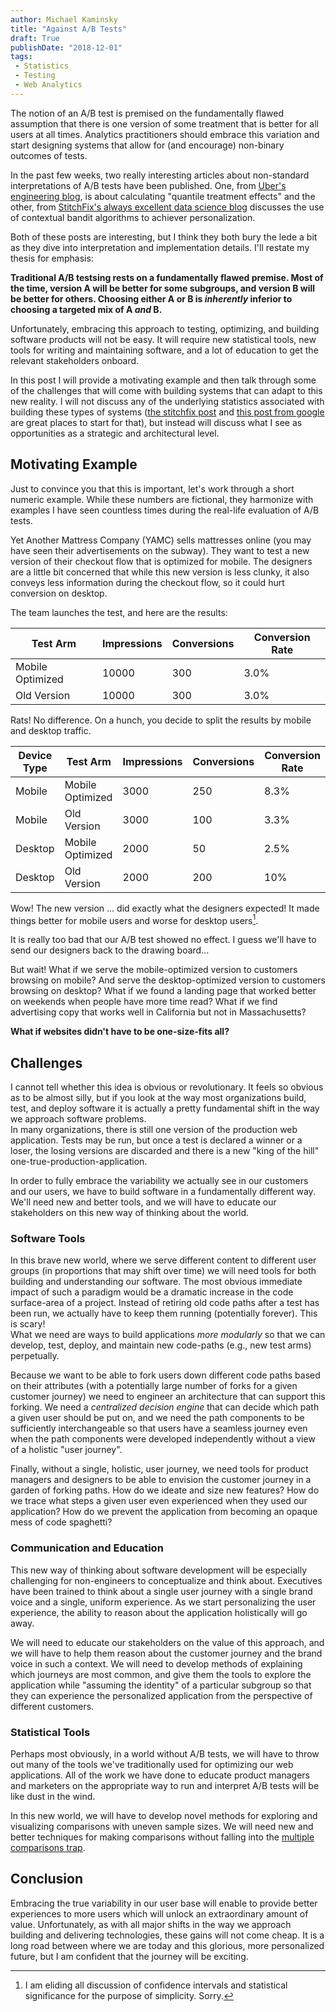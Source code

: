 ```yaml
---
author: Michael Kaminsky
title: "Against A/B Tests"
draft: True
publishDate: "2018-12-01"
tags:
 - Statistics
 - Testing
 - Web Analytics
---
```


The notion of an A/B test is premised on the fundamentally flawed assumption that there is one version of some treatment that is better for all users at all times. Analytics practitioners should embrace this variation and start designing systems that allow for (and encourage) non-binary outcomes of tests.

<!--more-->

In the past few weeks, two really interesting articles about non-standard interpretations of A/B tests have been published. One, from [Uber's engineering blog](https://eng.uber.com/tag/quantile-treatment-effects/), is about calculating "quantile treatment effects" and the other, from [StitchFix's always excellent data science blog](https://multithreaded.stitchfix.com/blog/2018/11/08/bandits/) discusses the use of contextual bandit algorithms to achiever personalization.

Both of these posts are interesting, but I think they both bury the lede a bit as they dive into interpretation and implementation details. I'll restate my thesis for emphasis:

**Traditional A/B testsing rests on a fundamentally flawed premise. Most of the time, version A will be better for some subgroups, and version B will be better for others. Choosing either A or B is _inherently_ inferior to choosing a targeted mix of A _and_ B.**

Unfortunately, embracing this approach to testing, optimizing, and building software products will not be easy. It will require new statistical tools, new tools for writing and maintaining software, and a lot of education to get the relevant stakeholders onboard. 

In this post I will provide a motivating example and then talk through some of
the challenges that will come with building systems that can adapt to this new
reality. I will not discuss any of the underlying statistics associated with
building these types of systems ([the stitchfix post](https://multithreaded.stitchfix.com/blog/2018/11/08/bandits/) and [this post from
google](https://support.google.com/analytics/answer/2846882?hl=en#) are great places to start for that), but instead will discuss what I see as opportunities as a strategic and architectural level.  
## Motivating Example

Just to convince you that this is important, let's work through a short numeric example. While these numbers are fictional, they harmonize with examples I have seen countless times during the real-life evaluation of A/B tests.

Yet Another Mattress Company (YAMC) sells mattresses online (you may have seen their advertisements on the subway). They want to test a new version of their checkout flow that is optimized for mobile. The designers are a little bit concerned that while this new version is less clunky, it also conveys less information during the checkout flow, so it could hurt conversion on desktop.

The team launches the test, and here are the results:

| Test Arm         | Impressions | Conversions | Conversion Rate |
|------------------|-------------|-------------|-----------------|
| Mobile Optimized | 10000       | 300         | 3.0%            |
| Old Version      | 10000       | 300         | 3.0%            |

Rats! No difference. On a hunch, you decide to split the results by mobile and desktop traffic.

| Device Type | Test Arm         | Impressions | Conversions | Conversion Rate |
|-------------|------------------|-------------|-------------|-----------------|
| Mobile      | Mobile Optimized | 3000        | 250         | 8.3%            |
| Mobile      | Old Version      | 3000        | 100         | 3.3%            |
| Desktop     | Mobile Optimized | 2000        | 50          | 2.5%            |
| Desktop     | Old Version      | 2000        | 200         | 10%             |

Wow! The new version ... did exactly what the designers expected! It made things better for mobile users and worse for desktop users[^1].

It is really too bad that our A/B test showed no effect. I guess we'll have to send our designers back to the drawing board...

But wait! What if we serve the mobile-optimized version to customers browsing on mobile? And serve the desktop-optimized version to customers browsing on desktop? What if we found a landing page that worked better on weekends when people have more time read? What if we find advertising copy that works well in California but not in Massachusetts? 

**What if websites didn't have to be one-size-fits all?**

## Challenges

I cannot tell whether this idea is obvious or revolutionary. It feels so obvious as to be almost silly, but if you look at the way most organizations build, test, and deploy software it is actually a pretty fundamental shift in the way we approach software problems.  
In many organizations, there is still one version of the production web application. Tests may be run, but once a test is declared a winner or a loser, the losing versions are discarded and there is a new "king of the hill" one-true-production-application.

In order to fully embrace the variability we actually see in our customers and our users, we have to build software in a fundamentally different way. We'll need new and better tools, and we will have to educate our stakeholders on this new way of thinking about the world.

### Software Tools

In this brave new world, where we serve different content to different user groups (in proportions that may shift over time) we will need tools for both building and understanding our software. 
The most obvious immediate impact of such a paradigm would be a dramatic increase in the code surface-area of a project. Instead of retiring old code paths after a test has been run, we actually have to keep them running (potentially forever). This is scary!  
What we need are ways to build applications _more modularly_ so that we can develop, test, deploy, and maintain new code-paths (e.g., new test arms) perpetually.

Because we want to be able to fork users down different code paths based on their attributes (with a potentially large number of forks for a given customer journey) we need to engineer an architecture that can support this forking. We need a _centralized decision engine_ that can decide which path a given user should be put on, and we need the path components to be sufficiently interchangeable so that users have a seamless journey even when the path components were developed independently without a view of a holistic "user journey".

Finally, without a single, holistic, user journey, we need tools for product managers and designers to be able to envision the customer journey in a garden of forking paths. How do we ideate and size new features? How do we trace what steps a given user even experienced when they used our application? How do we prevent the application from becoming an opaque mess of code spaghetti?

### Communication and Education

This new way of thinking about software development will be especially challenging for non-engineers to conceptualize and think about. Executives have been trained to think about a single user journey with a single brand voice and a single, uniform experience. As we start personalizing the user experience, the ability to reason about the application holistically will go away.

We will need to educate our stakeholders on the value of this approach, and we will have to help them reason about the customer journey and the brand voice in such a context. We will need to develop methods of explaining which journeys are most common, and give them the tools to explore the application while "assuming the identity" of a particular subgroup so that they can experience the personalized application from the perspective of different customers.

### Statistical Tools

Perhaps most obviously, in a world without A/B tests, we will have to throw out many of the tools we've traditionally used for optimizing our web applications. All of the work we have done to educate product managers and marketers on the appropriate way to run and interpret A/B tests will be like dust in the wind.

In this new world, we will have to develop novel methods for exploring and visualizing comparisons with uneven sample sizes. We will need new and better techniques for making comparisons without falling into the [multiple comparisons trap](https://en.wikipedia.org/wiki/Multiple_comparisons_problem).

## Conclusion

Embracing the true variability in our user base will enable to provide better experiences to more users which will unlock an extraordinary amount of value. Unfortunately, as with all major shifts in the way we approach building and delivering technologies, these gains will not come cheap. It is a long road between where we are today and this glorious, more personalized future, but I am confident that the journey will be exciting.


[^1]: I am eliding all discussion of confidence intervals and statistical significance for the purpose of simplicity. Sorry.

